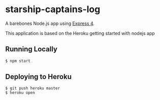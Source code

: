 # starship-captains-log

A barebones Node.js app using [Express 4](http://expressjs.com/).

This application is based on the Heroku getting started with nodejs app

## Running Locally
```sh
$ npm start
```

## Deploying to Heroku
```
$ git push heroku master
$ heroku open
```
